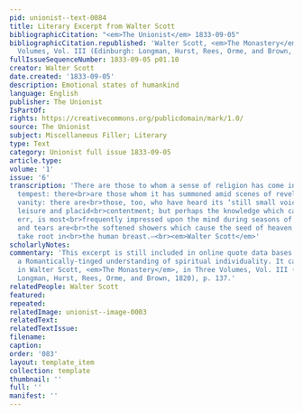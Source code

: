 ```yaml
---
pid: unionist--text-0084
title: Literary Excerpt from Walter Scott
bibliographicCitation: "<em>The Unionist</em> 1833-09-05"
bibliographicCitation.republished: 'Walter Scott, <em>The Monastery</em>, in Three
  Volumes, Vol. III (Edinburgh: Longman, Hurst, Rees, Orme, and Brown, 1820), p. 137'
fullIssueSequenceNumber: 1833-09-05 p01.10
creator: Walter Scott
date.created: '1833-09-05'
description: Emotional states of humankind
language: English
publisher: The Unionist
IsPartOf: 
rights: https://creativecommons.org/publicdomain/mark/1.0/
source: The Unionist
subject: Miscellaneous Filler; Literary
type: Text
category: Unionist full issue 1833-09-05
article.type: 
volume: '1'
issue: '6'
transcription: 'There are those to whom a sense of religion has come in storm and
  tempest: there<br>are those whom it has summoned amid scenes of revelry and idle
  vanity: there are<br>those, too, who have heard its ‘still small voice’ amid rural
  leisure and placid<br>contentment; but perhaps the knowledge which causeth not to
  err, is most<br>frequently impressed upon the mind during seasons of affliction;
  and tears are<br>the softened showers which cause the seed of heaven to spring and
  take root in<br>the human breast.—<br><em>Walter Scott</em>'
scholarlyNotes: 
commentary: 'This excerpt is still included in online quote data bases today. It encapsulates
  a Romantically-tinged understanding of spiritual individuality. It can be found
  in Walter Scott, <em>The Monastery</em>, in Three Volumes, Vol. III (Edinburgh:
  Longman, Hurst, Rees, Orme, and Brown, 1820), p. 137.'
relatedPeople: Walter Scott
featured: 
repeated: 
relatedImage: unionist--image-0003
relatedText: 
relatedTextIssue: 
filename: 
caption: 
order: '083'
layout: template_item
collection: template
thumbnail: ''
full: ''
manifest: ''
---
```

